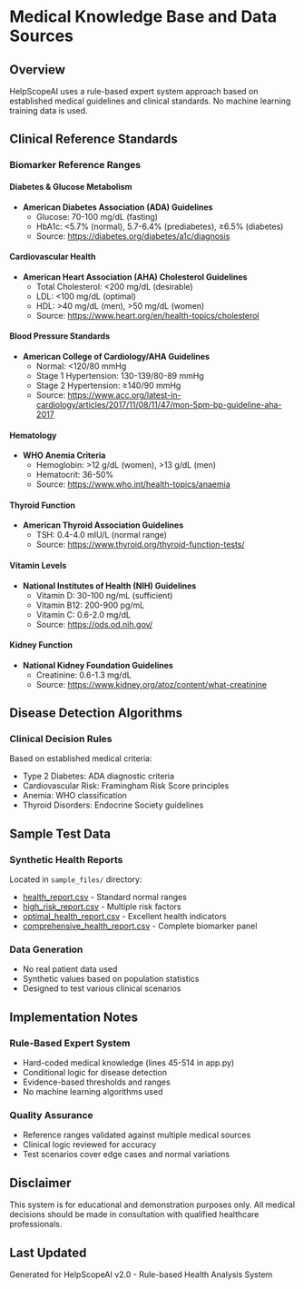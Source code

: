 # Medical Knowledge Base and Data Sources

## Overview
HelpScopeAI uses a rule-based expert system approach based on established medical guidelines and clinical standards. No machine learning training data is used.

## Clinical Reference Standards

### Biomarker Reference Ranges

#### Diabetes & Glucose Metabolism
- **American Diabetes Association (ADA) Guidelines**
  - Glucose: 70-100 mg/dL (fasting)
  - HbA1c: <5.7% (normal), 5.7-6.4% (prediabetes), ≥6.5% (diabetes)
  - Source: https://diabetes.org/diabetes/a1c/diagnosis

#### Cardiovascular Health
- **American Heart Association (AHA) Cholesterol Guidelines**
  - Total Cholesterol: <200 mg/dL (desirable)
  - LDL: <100 mg/dL (optimal)
  - HDL: >40 mg/dL (men), >50 mg/dL (women)
  - Source: https://www.heart.org/en/health-topics/cholesterol

#### Blood Pressure Standards
- **American College of Cardiology/AHA Guidelines**
  - Normal: <120/80 mmHg
  - Stage 1 Hypertension: 130-139/80-89 mmHg
  - Stage 2 Hypertension: ≥140/90 mmHg
  - Source: https://www.acc.org/latest-in-cardiology/articles/2017/11/08/11/47/mon-5pm-bp-guideline-aha-2017

#### Hematology
- **WHO Anemia Criteria**
  - Hemoglobin: >12 g/dL (women), >13 g/dL (men)
  - Hematocrit: 36-50%
  - Source: https://www.who.int/health-topics/anaemia

#### Thyroid Function
- **American Thyroid Association Guidelines**
  - TSH: 0.4-4.0 mIU/L (normal range)
  - Source: https://www.thyroid.org/thyroid-function-tests/

#### Vitamin Levels
- **National Institutes of Health (NIH) Guidelines**
  - Vitamin D: 30-100 ng/mL (sufficient)
  - Vitamin B12: 200-900 pg/mL
  - Vitamin C: 0.6-2.0 mg/dL
  - Source: https://ods.od.nih.gov/

#### Kidney Function
- **National Kidney Foundation Guidelines**
  - Creatinine: 0.6-1.3 mg/dL
  - Source: https://www.kidney.org/atoz/content/what-creatinine

## Disease Detection Algorithms

### Clinical Decision Rules
Based on established medical criteria:
- Type 2 Diabetes: ADA diagnostic criteria
- Cardiovascular Risk: Framingham Risk Score principles
- Anemia: WHO classification
- Thyroid Disorders: Endocrine Society guidelines

## Sample Test Data

### Synthetic Health Reports
Located in `sample_files/` directory:
- [health_report.csv](file://e:\H1\sample_files\health_report.csv) - Standard normal ranges
- [high_risk_report.csv](file://e:\H1\sample_files\high_risk_report.csv) - Multiple risk factors
- [optimal_health_report.csv](file://e:\H1\sample_files\optimal_health_report.csv) - Excellent health indicators
- [comprehensive_health_report.csv](file://e:\H1\sample_files\comprehensive_health_report.csv) - Complete biomarker panel

### Data Generation
- No real patient data used
- Synthetic values based on population statistics
- Designed to test various clinical scenarios

## Implementation Notes

### Rule-Based Expert System
- Hard-coded medical knowledge (lines 45-514 in app.py)
- Conditional logic for disease detection
- Evidence-based thresholds and ranges
- No machine learning algorithms used

### Quality Assurance
- Reference ranges validated against multiple medical sources
- Clinical logic reviewed for accuracy
- Test scenarios cover edge cases and normal variations

## Disclaimer
This system is for educational and demonstration purposes only. All medical decisions should be made in consultation with qualified healthcare professionals.

## Last Updated
Generated for HelpScopeAI v2.0 - Rule-based Health Analysis System
